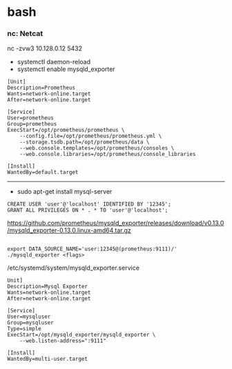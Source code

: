 # bash

### nc: Netcat
nc -zvw3 10.128.0.12 5432


- systemctl daemon-reload
- systemctl enable mysqld_exporter
```
[Unit]
Description=Prometheus
Wants=network-online.target
After=network-online.target

[Service]
User=prometheus
Group=prometheus
ExecStart=/opt/prometheus/prometheus \
    --config.file=/opt/prometheus/prometheus.yml \
    --storage.tsdb.path=/opt/prometheus/data \
    --web.console.templates=/opt/prometheus/consoles \
    --web.console.libraries=/opt/prometheus/console_libraries

[Install]
WantedBy=default.target
```
-----------------------------------

- sudo apt-get install mysql-server
```
CREATE USER 'user'@'localhost' IDENTIFIED BY '12345';
GRANT ALL PRIVILEGES ON * . * TO 'user'@'localhost';
```
https://github.com/prometheus/mysqld_exporter/releases/download/v0.13.0/mysqld_exporter-0.13.0.linux-amd64.tar.gz
```

export DATA_SOURCE_NAME='user:12345@(prometheus:9111)/'
./mysqld_exporter <flags>

```
/etc/systemd/system/mysqld_exporter.service
```
Unit]
Description=Mysql Exporter
Wants=network-online.target
After=network-online.target

[Service]
User=mysqluser
Group=mysqluser
Type=simple
ExecStart=/opt/mysqld_exporter/mysqld_exporter \ 
    --web.listen-address=":9111" 

[Install]
WantedBy=multi-user.target

```
